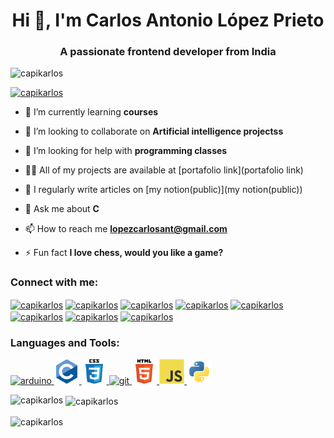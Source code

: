 <h1 align="center">Hi 👋, I'm Carlos Antonio López Prieto</h1>
<h3 align="center">A passionate frontend developer from India</h3>

<p align="left"> <img src="https://komarev.com/ghpvc/?username=capikarlos&label=Profile%20views&color=0e75b6&style=flat" alt="capikarlos" /> </p>

<p align="left"> <a href="https://github.com/ryo-ma/github-profile-trophy"><img src="https://github-profile-trophy.vercel.app/?username=capikarlos" alt="capikarlos" /></a> </p>

- 🌱 I’m currently learning **courses**

- 👯 I’m looking to collaborate on **Artificial intelligence projectss**

- 🤝 I’m looking for help with **programming classes**

- 👨‍💻 All of my projects are available at [portafolio link](portafolio link)

- 📝 I regularly write articles on [my notion(public)](my notion(public))

- 💬 Ask me about **C**

- 📫 How to reach me **lopezcarlosant@gmail.com**

- ⚡ Fun fact **I love chess, would you like a game?**

<h3 align="left">Connect with me:</h3>
<p align="left">
<a href="https://twitter.com/capikarlos" target="blank"><img align="center" src="https://raw.githubusercontent.com/rahuldkjain/github-profile-readme-generator/master/src/images/icons/Social/twitter.svg" alt="capikarlos" height="30" width="40" /></a>
<a href="https://linkedin.com/in/capikarlos" target="blank"><img align="center" src="https://raw.githubusercontent.com/rahuldkjain/github-profile-readme-generator/master/src/images/icons/Social/linked-in-alt.svg" alt="capikarlos" height="30" width="40" /></a>
<a href="https://fb.com/capikarlos" target="blank"><img align="center" src="https://raw.githubusercontent.com/rahuldkjain/github-profile-readme-generator/master/src/images/icons/Social/facebook.svg" alt="capikarlos" height="30" width="40" /></a>
<a href="https://instagram.com/capikarlos" target="blank"><img align="center" src="https://raw.githubusercontent.com/rahuldkjain/github-profile-readme-generator/master/src/images/icons/Social/instagram.svg" alt="capikarlos" height="30" width="40" /></a>
<a href="https://www.youtube.com/c/capikarlos" target="blank"><img align="center" src="https://raw.githubusercontent.com/rahuldkjain/github-profile-readme-generator/master/src/images/icons/Social/youtube.svg" alt="capikarlos" height="30" width="40" /></a>
<a href="https://www.hackerrank.com/capikarlos" target="blank"><img align="center" src="https://raw.githubusercontent.com/rahuldkjain/github-profile-readme-generator/master/src/images/icons/Social/hackerrank.svg" alt="capikarlos" height="30" width="40" /></a>
<a href="https://www.leetcode.com/capikarlos" target="blank"><img align="center" src="https://raw.githubusercontent.com/rahuldkjain/github-profile-readme-generator/master/src/images/icons/Social/leet-code.svg" alt="capikarlos" height="30" width="40" /></a>
<a href="https://discord.gg/capikarlos" target="blank"><img align="center" src="https://raw.githubusercontent.com/rahuldkjain/github-profile-readme-generator/master/src/images/icons/Social/discord.svg" alt="capikarlos" height="30" width="40" /></a>
</p>

<h3 align="left">Languages and Tools:</h3>
<p align="left"> <a href="https://www.arduino.cc/" target="_blank" rel="noreferrer"> <img src="https://cdn.worldvectorlogo.com/logos/arduino-1.svg" alt="arduino" width="40" height="40"/> </a> <a href="https://www.cprogramming.com/" target="_blank" rel="noreferrer"> <img src="https://raw.githubusercontent.com/devicons/devicon/master/icons/c/c-original.svg" alt="c" width="40" height="40"/> </a> <a href="https://www.w3schools.com/css/" target="_blank" rel="noreferrer"> <img src="https://raw.githubusercontent.com/devicons/devicon/master/icons/css3/css3-original-wordmark.svg" alt="css3" width="40" height="40"/> </a> <a href="https://git-scm.com/" target="_blank" rel="noreferrer"> <img src="https://www.vectorlogo.zone/logos/git-scm/git-scm-icon.svg" alt="git" width="40" height="40"/> </a> <a href="https://www.w3.org/html/" target="_blank" rel="noreferrer"> <img src="https://raw.githubusercontent.com/devicons/devicon/master/icons/html5/html5-original-wordmark.svg" alt="html5" width="40" height="40"/> </a> <a href="https://developer.mozilla.org/en-US/docs/Web/JavaScript" target="_blank" rel="noreferrer"> <img src="https://raw.githubusercontent.com/devicons/devicon/master/icons/javascript/javascript-original.svg" alt="javascript" width="40" height="40"/> </a> <a href="https://www.python.org" target="_blank" rel="noreferrer"> <img src="https://raw.githubusercontent.com/devicons/devicon/master/icons/python/python-original.svg" alt="python" width="40" height="40"/> </a> </p>

<p><img align="left" src="https://github-readme-stats.vercel.app/api/top-langs?username=capikarlos&show_icons=true&locale=en&layout=compact" alt="capikarlos" /></p>

<p>&nbsp;<img align="center" src="https://github-readme-stats.vercel.app/api?username=capikarlos&show_icons=true&locale=en" alt="capikarlos" /></p>

<p><img align="center" src="https://github-readme-streak-stats.herokuapp.com/?user=capikarlos&" alt="capikarlos" /></p>
